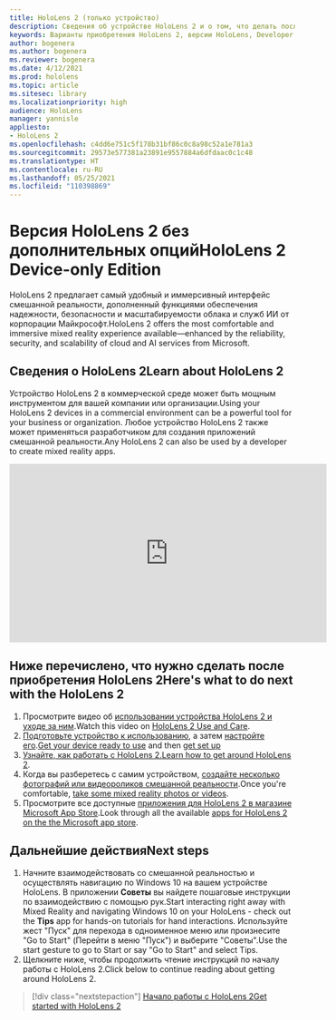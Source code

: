 ```yaml
---
title: HoloLens 2 (только устройство)
description: Сведения об устройстве HoloLens 2 и о том, что делать после получения устройства.
keywords: Варианты приобретения HoloLens 2, версии HoloLens, Developer Edition
author: bogenera
ms.author: bogenera
ms.reviewer: bogenera
ms.date: 4/12/2021
ms.prod: hololens
ms.topic: article
ms.sitesec: library
ms.localizationpriority: high
audience: HoloLens
manager: yannisle
appliesto:
- HoloLens 2
ms.openlocfilehash: c4dd6e751c5f178b31bf86c0c8a98c52a1e781a3
ms.sourcegitcommit: 29573e577381a23891e9557884a6dfdaac0c1c48
ms.translationtype: HT
ms.contentlocale: ru-RU
ms.lasthandoff: 05/25/2021
ms.locfileid: "110398869"
---
```

# <a name="hololens-2-device-only-edition"></a><span data-ttu-id="35e7f-104">Версия HoloLens 2 без дополнительных опций</span><span class="sxs-lookup"><span data-stu-id="35e7f-104">HoloLens 2 Device-only Edition</span></span>

<span data-ttu-id="35e7f-105">HoloLens 2 предлагает самый удобный и иммерсивный интерфейс смешанной реальности, дополненный функциями обеспечения надежности, безопасности и масштабируемости облака и служб ИИ от корпорации Майкрософт.</span><span class="sxs-lookup"><span data-stu-id="35e7f-105">HoloLens 2 offers the most comfortable and immersive mixed reality experience available—enhanced by the reliability, security, and scalability of cloud and AI services from Microsoft.</span></span>

## <a name="learn-about-hololens-2"></a><span data-ttu-id="35e7f-106">Сведения о HoloLens 2</span><span class="sxs-lookup"><span data-stu-id="35e7f-106">Learn about HoloLens 2</span></span>
<span data-ttu-id="35e7f-107">Устройство HoloLens 2 в коммерческой среде может быть мощным инструментом для вашей компании или организации.</span><span class="sxs-lookup"><span data-stu-id="35e7f-107">Using your HoloLens 2 devices in a commercial environment can be a powerful tool for your business or organization.</span></span> <span data-ttu-id="35e7f-108">Любое устройство HoloLens 2 также может применяться разработчиком для создания приложений смешанной реальности.</span><span class="sxs-lookup"><span data-stu-id="35e7f-108">Any HoloLens 2 can also be used by a developer to create mixed reality apps.</span></span>

<iframe width="560" height="315" src="https://www.youtube.com/embed/XwOnHqiNAeU" frameborder="0" allow="accelerometer; autoplay; clipboard-write; encrypted-media; gyroscope; picture-in-picture" allowfullscreen></iframe>

## <a name="heres-what-to-do-next-with-the-hololens-2"></a><span data-ttu-id="35e7f-109">Ниже перечислено, что нужно сделать после приобретения HoloLens 2</span><span class="sxs-lookup"><span data-stu-id="35e7f-109">Here's what to do next with the HoloLens 2</span></span>

1. <span data-ttu-id="35e7f-110">Просмотрите видео об [использовании устройства HoloLens 2 и уходе за ним](https://docs.microsoft.com/hololens/hololens2-maintenance##HoloLens-2-Use-and-Care).</span><span class="sxs-lookup"><span data-stu-id="35e7f-110">Watch this video on [HoloLens 2 Use and Care](https://docs.microsoft.com/hololens/hololens2-maintenance##HoloLens-2-Use-and-Care).</span></span>
1. <span data-ttu-id="35e7f-111">[Подготовьте устройство к использованию](https://docs.microsoft.com/hololens/hololens2-setup), а затем [настройте его](https://docs.microsoft.com/hololens/hololens2-start).</span><span class="sxs-lookup"><span data-stu-id="35e7f-111">[Get your device ready to use](https://docs.microsoft.com/hololens/hololens2-setup) and then [get set up](https://docs.microsoft.com/hololens/hololens2-start)</span></span>
1. <span data-ttu-id="35e7f-112">[Узнайте, как работать с HoloLens 2.](https://docs.microsoft.com/hololens/holographic-home)</span><span class="sxs-lookup"><span data-stu-id="35e7f-112">[Learn how to get around HoloLens 2](https://docs.microsoft.com/hololens/holographic-home).</span></span>
1. <span data-ttu-id="35e7f-113">Когда вы разберетесь с самим устройством, [создайте несколько фотографий или видеороликов смешанной реальности](https://docs.microsoft.com/hololens/holographic-photos-and-videos).</span><span class="sxs-lookup"><span data-stu-id="35e7f-113">Once you're comfortable, [take some mixed reality photos or videos](https://docs.microsoft.com/hololens/holographic-photos-and-videos).</span></span>
1. <span data-ttu-id="35e7f-114">Просмотрите все доступные [приложения для HoloLens 2 в магазине Microsoft App Store](https://docs.microsoft.com/hololens/holographic-store-apps).</span><span class="sxs-lookup"><span data-stu-id="35e7f-114">Look through all the available [apps for HoloLens 2 on the the Microsoft app store](https://docs.microsoft.com/hololens/holographic-store-apps).</span></span>

## <a name="next-steps"></a><span data-ttu-id="35e7f-115">Дальнейшие действия</span><span class="sxs-lookup"><span data-stu-id="35e7f-115">Next steps</span></span>

1. <span data-ttu-id="35e7f-116">Начните взаимодействовать со смешанной реальностью и осуществлять навигацию по Windows 10 на вашем устройстве HoloLens. В приложении **Советы** вы найдете пошаговые инструкции по взаимодействию с помощью рук.</span><span class="sxs-lookup"><span data-stu-id="35e7f-116">Start interacting right away with Mixed Reality and navigating Windows 10 on your HoloLens - check out the **Tips** app for hands-on tutorials for hand interactions.</span></span> <span data-ttu-id="35e7f-117">Используйте жест "Пуск" для перехода в одноименное меню или произнесите "Go to Start" (Перейти в меню "Пуск") и выберите "Советы".</span><span class="sxs-lookup"><span data-stu-id="35e7f-117">Use the start gesture to go to Start or say "Go to Start" and select Tips.</span></span>
1. <span data-ttu-id="35e7f-118">Щелкните ниже, чтобы продолжить чтение инструкций по началу работы с HoloLens 2.</span><span class="sxs-lookup"><span data-stu-id="35e7f-118">Click below to continue reading about getting around HoloLens 2.</span></span>

> [!div class="nextstepaction"]
> [<span data-ttu-id="35e7f-119">Начало работы с HoloLens 2</span><span class="sxs-lookup"><span data-stu-id="35e7f-119">Get started with HoloLens 2</span></span>](hololens2-basic-usage.md)